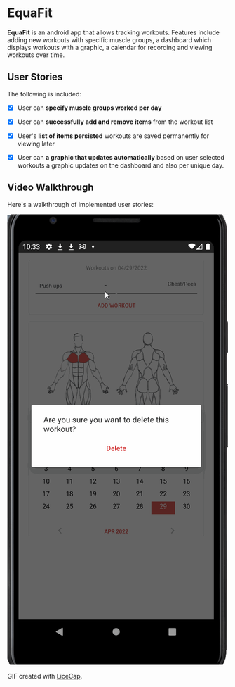 # EquaFit

**EquaFit** is an android app that allows tracking workouts. Features include adding new workouts with specific muscle groups, a dashboard which displays workouts
with a graphic, a calendar for recording and viewing workouts over time. 


## User Stories

The following is included:

* [x] User can **specify muscle groups worked per day**
* [x] User can **successfully add and remove items** from the workout list
* [x] User's **list of items persisted** workouts are saved permanently for viewing later
* [x] User can **a graphic that updates automatically** based on user selected workouts a graphic updates on the dashboard and also per unique day.


## Video Walkthrough

Here's a walkthrough of implemented user stories:

<img src='walkthrough.gif' title='Video Walkthrough' width='' alt='Video Walkthrough' />

GIF created with [LiceCap](http://www.cockos.com/licecap/).
